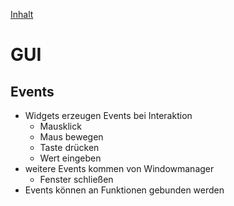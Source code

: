 [Inhalt](../agenda.md)

# GUI

## Events

* Widgets erzeugen Events bei Interaktion
    * Mausklick
    * Maus bewegen
    * Taste drücken
    * Wert eingeben
* weitere Events kommen von Windowmanager
    * Fenster schließen
* Events können an Funktionen gebunden werden
